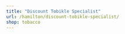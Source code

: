 ```yaml
---
title: "Discount Tobikle Specialist"
url: /hamilton/discount-tobikle-specialist/
shop: tobacco
---
```

